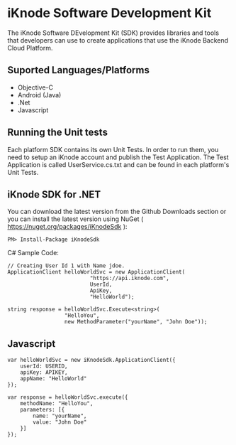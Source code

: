 # iKnode Software Development Kit

The iKnode Software DEvelopment Kit (SDK) provides libraries and tools that developers can use to create applications that use the iKnode Backend Cloud Platform.

## Suported Languages/Platforms

* Objective-C
* Android (Java)
* .Net
* Javascript 

## Running the Unit tests

Each platform SDK contains its own Unit Tests. In order to run them, you need to setup an iKnode account and publish the Test Application. The Test Application is called UserService.cs.txt and can be found in each platform's Unit Tests.

## iKnode SDK for .NET

You can download the latest version from the Github Downloads section or you can install the latest version using NuGet ( https://nuget.org/packages/iKnodeSdk ):

    PM> Install-Package iKnodeSdk

C# Sample Code:

    // Creating User Id 1 with Name jdoe.
    ApplicationClient helloWorldSvc = new ApplicationClient(
                              "https://api.iknode.com",
                              UserId,
                              ApiKey,
                              "HelloWorld");

    string response = helloWorldSvc.Execute<string>(
                      "HelloYou",
                      new MethodParameter("yourName", "John Doe"));

## Javascript

    var helloWorldSvc = new iKnodeSdk.ApplicationClient({
        userId: USERID,
        apiKey: APIKEY,
        appName: "HelloWorld"
    });

    var response = helloWorldSvc.execute({
        methodName: "HelloYou",
        parameters: [{
            name: "yourName",
            value: "John Doe"
        }]
    });